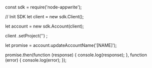 const sdk = require('node-appwrite');

// Init SDK
let client = new sdk.Client();

let account = new sdk.Account(client);

client
    .setProject('')
;

let promise = account.updateAccountName('[NAME]');

promise.then(function (response) {
    console.log(response);
}, function (error) {
    console.log(error);
});